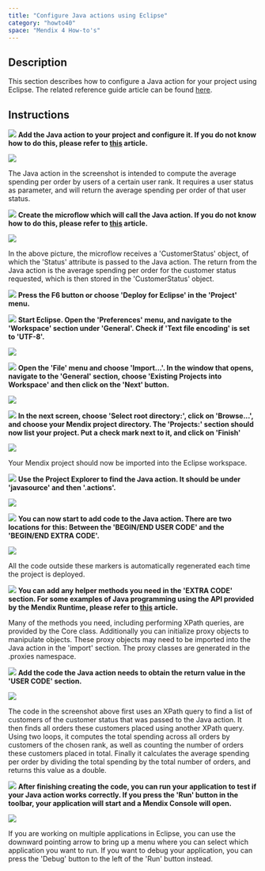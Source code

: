 ```yaml
---
title: "Configure Java actions using Eclipse"
category: "howto40"
space: "Mendix 4 How-to's"
---
```

## Description

This section describes how to configure a Java action for your project using Eclipse. The related reference guide article can be found [here](https://world.mendix.com/pages/releaseview.action?pageId=12747302).

## Instructions

![](attachments/819203/917932.png) **Add the Java action to your project and configure it. If you do not know how to do this, please refer to [this](add-and-configure-a-java-action) article.**

![](attachments/2621631/2752975.png)

The Java action in the screenshot is intended to compute the average spending per order by users of a certain user rank. It requires a user status as parameter, and will return the average spending per order of that user status.

![](attachments/819203/917932.png) **Create the microflow which will call the Java action. If you do not know how to do this, please refer to [this](add-an-activity-to-a-microflow) article.**

![](attachments/2621631/2752980.png)

In the above picture, the microflow receives a 'CustomerStatus' object, of which the 'Status' attribute is passed to the Java action. The return from the Java action is the average spending per order for the customer status requested, which is then stored in the 'CustomerStatus' object.

![](attachments/819203/917932.png) **Press the F6 button or choose 'Deploy for Eclipse' in the 'Project' menu.**

![](attachments/819203/917932.png) **Start Eclipse. Open the 'Preferences' menu, and navigate to the 'Workspace' section under 'General'. Check if 'Text file encoding' is set to 'UTF-8'.**

![](attachments/2621631/2752974.png)

![](attachments/819203/917932.png) **Open the 'File' menu and choose 'Import...'. In the window that opens, navigate to the 'General' section, choose 'Existing Projects into Workspace' and then click on the 'Next' button.**

![](attachments/2621631/2752977.png)

![](attachments/819203/917932.png) **In the next screen, choose 'Select root directory:', click on 'Browse...', and choose your Mendix project directory. The 'Projects:' section should now list your project. Put a check mark next to it, and click on 'Finish'**

![](attachments/2621631/2752972.png)

Your Mendix project should now be imported into the Eclipse workspace.

![](attachments/819203/917932.png) **Use the Project Explorer to find the Java action. It should be under 'javasource' and then '<ModuleName>.actions'.**

![](attachments/2621631/2752979.png)

![](attachments/819203/917932.png) **You can now start to add code to the Java action. There are two locations for this: Between the 'BEGIN/END USER CODE' and the 'BEGIN/END EXTRA CODE'.**

![](attachments/2621631/2752978.png)

All the code outside these markers is automatically regenerated each time the project is deployed.

![](attachments/819203/917932.png) **You can add any helper methods you need in the 'EXTRA CODE' section. For some examples of Java programming using the API provided by the Mendix Runtime, please refer to [this](https://world.mendix.com/pages/releaseview.action?pageId=12747478) article.**

Many of the methods you need, including performing XPath queries, are provided by the Core class. Additionally you can initialize proxy objects to manipulate objects. These proxy objects may need to be imported into the Java action in the 'import' section. The proxy classes are generated in the <ModuleName>.proxies namespace.

![](attachments/819203/917932.png) **Add the code the Java action needs to obtain the return value in the 'USER CODE' section.**

![](attachments/2621631/2752981.png)

The code in the screenshot above first uses an XPath query to find a list of customers of the customer status that was passed to the Java action. It then finds all orders these customers placed using another XPath query. Using two loops, it computes the total spending across all orders by customers of the chosen rank, as well as counting the number of orders these customers placed in total. Finally it calculates the average spending per order by dividing the total spending by the total number of orders, and returns this value as a double.

![](attachments/819203/917932.png) **After finishing creating the code, you can run your application to test if your Java action works correctly. If you press the 'Run' button in the toolbar, your application will start and a Mendix Console will open.**

![](attachments/2621631/2752976.png)

If you are working on multiple applications in Eclipse, you can use the downward pointing arrow to bring up a menu where you can select which application you want to run. If you want to debug your application, you can press the 'Debug' button to the left of the 'Run' button instead.
